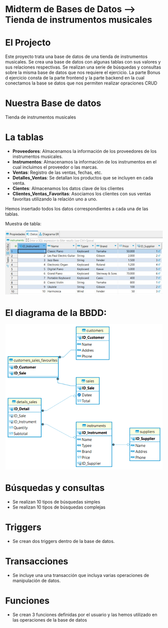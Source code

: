 # Midterm de Bases de Datos --> Tienda de instrumentos musicales

# El Projecto
Este proyecto trata una base de datos de una tienda de instrumentos musicales.
Se crea una base de datos con algunas tablas con sus valores y sus relaciones respectivas.
Se realizan una serie de búsquedas y consultas sobre la misma base de datos que nos requiere el ejercicio.
La parte Bonus d ejercicio consta de la parte frontend y la parte backend en la cual conectamos la base se datos que nos permiten realizar opraciones CRUD

# Nuestra Base de datos
Tienda de instrumentos musicales

# La tablas
- **Proveedores**: Almacenamos la información de los proveedores de los instrumentos musicales.
- **Instrumentos**: Almacenamos la información de los instrumentos en el cual incluimos el proveedor o las marcas.
- **Ventas**: Registro de las ventas, fechas, etc.
- **Detalles_Ventas**: Se detallan los productos  que se incluyen en cada venta.
- **Cientes**: Almacenamos los datos clave de los clientes
- **Clientes_Ventas_Favoritas**: Asociamos los clientes con sus ventas favoritas utilizando la relación uno a uno.

Hemos insertado todos los datos correspondientes a cada una de las tablas.

Muestra de tabla:

![Tabla_Instrumentos](./instrument_table.jpeg)

# El  diagrama de la BBDD:

![Diagrama](./shop_instruments.png)

# Búsquedas y consultas

- Se realizan 10 tipos de búsquedas simples
- Se realizan  10 tipos de búsquedas complejas

# Triggers
- Se crean dos triggers dentro de la base de datos.

# Transacciones
- Se incluye una  una transacción que incluya varias operaciones de manipulación de datos.

# Funciones
- Se crean  3 funciones definidas por el usuario y las hemos utilizado en las operaciones de la base de datos